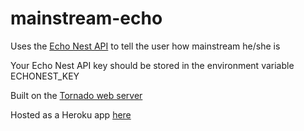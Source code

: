 mainstream-echo
===============

Uses the [Echo Nest API](http://developer.echonest.com/) to tell the user how mainstream he/she is

Your Echo Nest API key should be stored in the environment variable ECHONEST_KEY

Built on the [Tornado web server](http://www.tornadoweb.org/)

Hosted as a Heroku app [here](http://mainstream-echo.herokuapp.com/)
